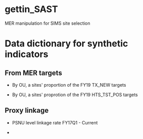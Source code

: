 # gettin_SAST
MER manipulation for SIMS site selection

# Data dictionary for synthetic indicators 

## From MER targets

+ By OU, a sites' proportion of the FY19 TX_NEW targets

+ By OU, a sites' proprotion of the FY19 HTS_TST_POS targets

## Proxy linkage

+ PSNU level linkage rate FY17Q1 - Current

+ 

